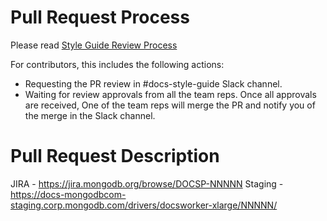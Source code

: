 # Pull Request Process

Please read
[Style Guide Review Process](https://wiki.corp.mongodb.com/display/DE/Technical+Writer+Style+Guide+Review+Process)

For contributors, this includes the following actions:

- Requesting the PR review in #docs-style-guide Slack channel.
- Waiting for review approvals from all the team reps. Once all approvals are
  received, One of the team reps will merge the PR and notify you of the merge 
  in the Slack channel.

# Pull Request Description

JIRA - <https://jira.mongodb.org/browse/DOCSP-NNNNN>
Staging - <https://docs-mongodbcom-staging.corp.mongodb.com/drivers/docsworker-xlarge/NNNNN/>

